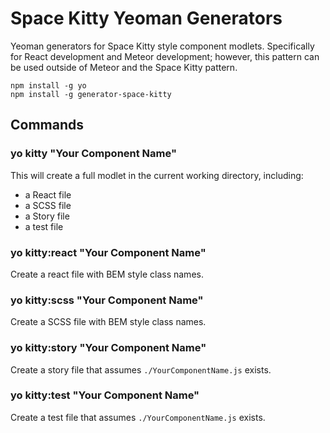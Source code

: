Space Kitty Yeoman Generators
=============================

Yeoman generators for Space Kitty style component modlets. Specifically for React development and Meteor development;
however, this pattern can be used outside of Meteor and the Space Kitty pattern.

```
npm install -g yo
npm install -g generator-space-kitty
```

## Commands

### yo kitty "Your Component Name"

This will create a full modlet in the
current working directory, including:

* a React file
* a SCSS file
* a Story file
* a test file

### yo kitty:react "Your Component Name"

Create a react file with BEM style class names.

### yo kitty:scss "Your Component Name"

Create a SCSS file with BEM style class names.

### yo kitty:story "Your Component Name"

Create a story file that assumes `./YourComponentName.js` exists.

### yo kitty:test "Your Component Name"

Create a test file that assumes `./YourComponentName.js` exists.
